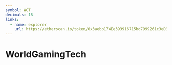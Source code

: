 ```yaml
---
symbol: WGT
decimals: 18
links:
  - name: explorer
    url: https://etherscan.io/token/0x3aebb174Ee393916715bd7999261c3eD32f22d82
---
```


# WorldGamingTech
